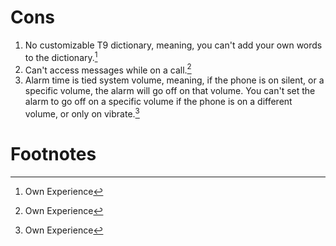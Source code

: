# Cons
1. No customizable T9 dictionary, meaning, you can't add your own words to the dictionary.[^1]
2. Can't access messages while on a call.[^1]
3. Alarm time is tied system volume, meaning, if the phone is on silent, or a specific volume, the alarm will go off on that volume. You can't set the alarm to go off on a specific volume if the phone is on a different volume, or only on vibrate.[^1]
# Footnotes

[^1]: Own Experience
